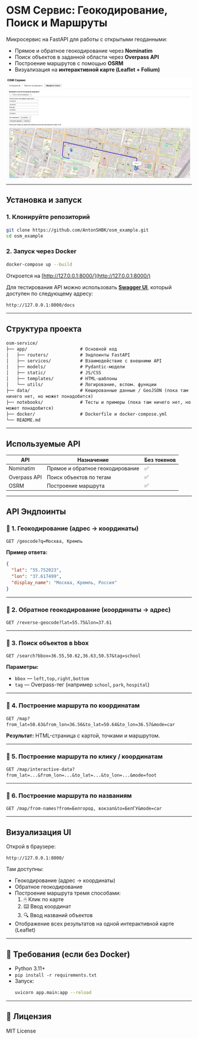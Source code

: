 # OSM Сервис: Геокодирование, Поиск и Маршруты

Микросервис на FastAPI для работы с открытыми геоданными:

- Прямое и обратное геокодирование через **Nominatim**
- Поиск объектов в заданной области через **Overpass API**
- Построение маршрутов с помощью **OSRM**
- Визуализация на **интерактивной карте (Leaflet + Folium)**

<img src="docs/window_map.jpg" alt="Project Logo" width="1200"/>  

---

## Установка и запуск

### 1. Клонируйте репозиторий

```bash
git clone https://github.com/AntonSHBK/osm_example.git
cd osm_example
```

### 2. Запуск через Docker

```bash
docker-compose up --build
```

Откроется на [http://127.0.0.1:8000/](http://127.0.0.1:8000/)

Для тестирования API можно использовать [**Swagger UI**](http://127.0.0.1:8000/docs), который доступен по следующему адресу:

```bash
http://127.0.0.1:8000/docs
```

---

## Структура проекта

```
osm-service/
├── app/                    # Основной код
│   ├── routers/            # Эндпоинты FastAPI
│   ├── services/           # Взаимодействие с внешними API
│   ├── models/             # Pydantic-модели
│   ├── static/             # JS/CSS
│   ├── templates/          # HTML-шаблоны
│   └── utils/              # Логирование, вспом. функции
├── data/                   # Кешированные данные / GeoJSON (пока там ничего нет, но может понадобится)
├── notebooks/              # Тесты и примеры (пока там ничего нет, но может понадобится)
├── docker/                 # Dockerfile и docker-compose.yml
└── README.md
```

---

## Используемые API

| API          | Назначение                     | Без токенов |
|--------------|--------------------------------|-------------|
| Nominatim    | Прямое и обратное геокодирование | ✅          |
| Overpass API | Поиск объектов по тегам        | ✅          |
| OSRM         | Построение маршрута            | ✅          |

---

## API Эндпоинты

### 🔹 1. Геокодирование (адрес → координаты)

```http
GET /geocode?q=Москва, Кремль
```

**Пример ответа:**

```json
{
  "lat": "55.752023",
  "lon": "37.617499",
  "display_name": "Москва, Кремль, Россия"
}
```

---

### 🔹 2. Обратное геокодирование (координаты → адрес)

```http
GET /reverse-geocode?lat=55.75&lon=37.61
```

---

### 🔹 3. Поиск объектов в bbox

```http
GET /search?bbox=36.55,50.62,36.63,50.57&tag=school
```

**Параметры:**
- `bbox` — `left,top,right,bottom`
- `tag` — Overpass-тег (например `school`, `park`, `hospital`)

---

### 🔹 4. Построение маршрута по координатам

```http
GET /map?from_lat=50.63&from_lon=36.56&to_lat=50.64&to_lon=36.57&mode=car
```

**Результат:** HTML-страница с картой, точками и маршрутом.

---

### 🔹 5. Построение маршрута по клику / координатам

```http
GET /map/interactive-data?from_lat=...&from_lon=...&to_lat=...&to_lon=...&mode=foot
```

---

### 🔹 6. Построение маршрута по названиям

```http
GET /map/from-names?from=Белгород, вокзал&to=БелГУ&mode=car
```

---

## Визуализация UI

Открой в браузере:

```
http://127.0.0.1:8000/
```

Там доступны:

- Геокодирование (адрес → координаты)
- Обратное геокодирование
- Построение маршрута тремя способами:
  1. 🖱 Клик по карте
  2. ⌨️ Ввод координат
  3. 🔍 Ввод названий объектов  
- Отображение всех результатов на одной интерактивной карте (Leaflet)

---

## 🧰 Требования (если без Docker)

- Python 3.11+
- `pip install -r requirements.txt`
- Запуск:
  ```bash
  uvicorn app.main:app --reload
  ```

---

## 📄 Лицензия

MIT License